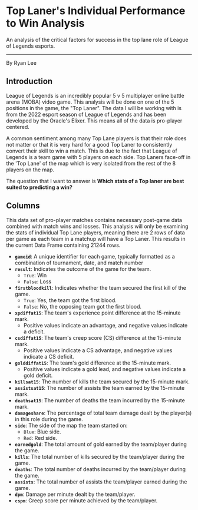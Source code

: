 
# Top Laner's Individual Performance to Win Analysis

An analysis of the critical factors for success in the top lane role of League of Legends esports.

---

By Ryan Lee

## Introduction
League of Legends is an incredibly popular 5 v 5 multiplayer online battle arena (MOBA) video game. This analysis will be done on one of the 5 positions in the game, the "Top Laner". The data I will be working with is from the 2022 esport season of League of Legends and has been developed by the Oracle's Elixer. This means all of the data is pro-player centered. 

A common sentiment among many Top Lane players is that their role does not matter or that it is very hard for a good Top Laner to consistently convert their skill to win a match. This is due to the fact that League of Legends is a team game with 5 players on each side. Top Laners face-off in the 'Top Lane' of the map which is very isolated from the rest of the 8 players on the map. 

The question that I want to answer is **Which stats of a Top laner are best suited to predicting a win?**

## Columns 

This data set of pro-player matches contains necessary post-game data combined with match wins and losses. This analysis will only be examining the stats of individual Top Lane players, meaning there are 2 rows of data per game as each team in a matchup will have a Top Laner. This results in the current Data Frame containing 21244 rows. 

- **`gameid`**: A unique identifier for each game, typically formatted as a combination of tournament, date, and match number 
- **`result`**: Indicates the outcome of the game for the team.
  - `True`: Win
  - `False`: Loss
- **`firstbloodkill`**: Indicates whether the team secured the first kill of the game.
  - `True`: Yes, the team got the first blood.
  - `False`: No, the opposing team got the first blood.
- **`xpdiffat15`**: The team's experience point difference at the 15-minute mark.
  - Positive values indicate an advantage, and negative values indicate a deficit.
- **`csdiffat15`**: The team's creep score (CS) difference at the 15-minute mark.
  - Positive values indicate a CS advantage, and negative values indicate a CS deficit.
- **`golddiffat15`**: The team's gold difference at the 15-minute mark.
  - Positive values indicate a gold lead, and negative values indicate a gold deficit.
- **`killsat15`**: The number of kills the team secured by the 15-minute mark.
- **`assistsat15`**: The number of assists the team earned by the 15-minute mark.
- **`deathsat15`**: The number of deaths the team incurred by the 15-minute mark.
- **`damageshare`**: The percentage of total team damage dealt by the player(s) in this role during the game.
- **`side`**: The side of the map the team started on:
  - `Blue`: Blue side.
  - `Red`: Red side.
- **`earnedgold`**: The total amount of gold earned by the team/player during the game.
- **`kills`**: The total number of kills secured by the team/player during the game.
- **`deaths`**: The total number of deaths incurred by the team/player during the game.
- **`assists`**: The total number of assists the team/player earned during the game.
- **`dpm`**: Damage per minute dealt by the team/player.
- **`cspm`**: Creep score per minute achieved by the team/player.